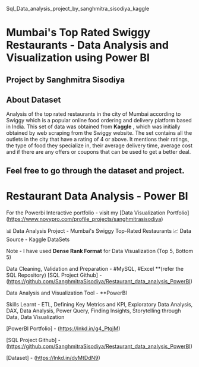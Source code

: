Sql_Data_analysis_project_by_sanghmitra_sisodiya_kaggle

# Mumbai's Top Rated Swiggy Restaurants - Data Analysis and Visualization using Power BI  
## Project by Sanghmitra Sisodiya 

## About Dataset
Analysis of the top rated restaurants in the city of Mumbai according to Swiggy which is a popular online food ordering and delivery platform based in India. 
This set of data was obtained from **Kaggle** , which was initially obtained by web scraping from the Swiggy website.
The set contains all the outlets in the city that have a rating of 4 or above. 
It mentions their ratings, the type of food they specialize in, their average delivery time, average cost and if there are any offers or coupons that can be used to get a better deal.

## Feel free to go through the dataset and project.

# Restaurant Data Analysis - Power BI
For the Powerbi Interactive portfolio - visit my [Data Visualization Portfolio] (https://www.novypro.com/profile_projects/sanghmitrasisodiya)

📊 Data Analysis Project - Mumbai's Swiggy Top-Rated Restaurants
📈 
Data Source - Kaggle DataSets

Note - I have used **Dense Rank Format** for Data Visualization (Top 5, Bottom 5)

Data Cleaning, Validation and Preparation - #MySQL, #Excel **(refer the SQL Repository)
[SQL Project Github] - (https://github.com/SanghmitraSisodiya/Restaurant_data_analysis_PowerBI)

Data Analysis and Visualization Tool - **PowerBI  

Skills Learnt - 
ETL, Defining Key Metrics and KPI, Exploratory Data Analysis, DAX, Data Analysis, Power Query, Finding Insights, Storytelling through Data, Data Visualization

[PowerBI Portfolio] - (https://lnkd.in/g4_PtqjM)

[SQL Project Github] - (https://github.com/SanghmitraSisodiya/Restaurant_data_analysis_PowerBI)

[Dataset] - (https://lnkd.in/dyMtDdN9)
